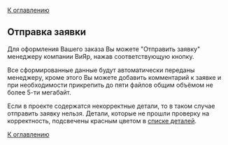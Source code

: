 [К оглавлению](/service/doc/?cid=steklo)
## Отправка заявки

Для оформления Вашего заказа Вы можете "Отправить заявку" менеджеру компании ВиЯр, нажав соответствующую кнопку.

Все сформированные данные будут автоматически переданы менеджеру, кроме этого Вы можете добавить комментарий к заявке
и при необходимости прикрепить до пяти файлов общим объёмом не более 5-ти мегабайт.

Если в проекте содержатся некорректные детали, то в таком случае отправить заявку нельзя.
Детали, которые не прошли проверку на корректность, подсвечены красным цветом в [списке деталей](/service/doc/?cid=steklo&s=details-list).

[К оглавлению](/service/doc/?cid=steklo)